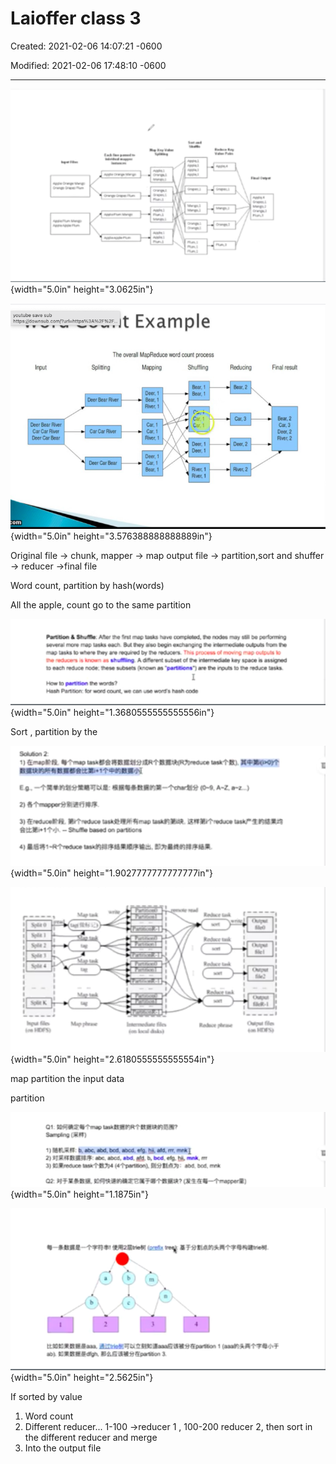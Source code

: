 # Laioffer class 3 

Created: 2021-02-06 14:07:21 -0600

Modified: 2021-02-06 17:48:10 -0600

---

![!춏하국느다蕣 ! ](../../media/Stream^JSearch-Mapreduce-Laioffer-class-3-image1.png){width="5.0in" height="3.0625in"}



![](../../media/Stream^JSearch-Mapreduce-Laioffer-class-3-image2.png){width="5.0in" height="3.576388888888889in"}





Original file -> chunk, mapper -> map output file -> partition,sort and shuffer -> reducer ->final file





Word count, partition by hash(words)

All the apple, count go to the same partition

![](../../media/Stream^JSearch-Mapreduce-Laioffer-class-3-image3.png){width="5.0in" height="1.3680555555555556in"}











Sort , partition by the

![](../../media/Stream^JSearch-Mapreduce-Laioffer-class-3-image4.png){width="5.0in" height="1.9027777777777777in"}



![](../../media/Stream^JSearch-Mapreduce-Laioffer-class-3-image5.png){width="5.0in" height="2.6180555555555554in"}

map partition the input data

partition



![](../../media/Stream^JSearch-Mapreduce-Laioffer-class-3-image6.png){width="5.0in" height="1.1875in"}



![](../../media/Stream^JSearch-Mapreduce-Laioffer-class-3-image7.png){width="5.0in" height="2.5625in"}





If sorted by value



1.  Word count
2.  Different reducer... 1-100 ->reducer 1 , 100-200 reducer 2, then sort in the different reducer and merge
3.  Into the output file







